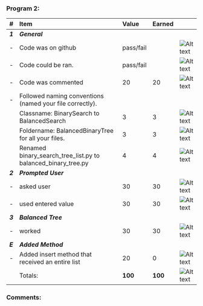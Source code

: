 ### Program 2:
| #       | Item                                                       | Value       | Earned   |                |
|:--------|:-----------------------------------------------------------|:------------|:---------|:---------------|
| ***1*** | ***General***                                              |             |          |  |
| -       | Code was on github                                         | pass/fail   |          | ![Alt text][1] |
| -       | Code could be ran.                                         | pass/fail   |          | ![Alt text][1] |
| -       | Code was commented                                         |    20       |    20    | ![Alt text][1] |
| -       | Followed naming conventions (named your file correctly).   |            |         |   |
|         |      Classname: BinarySearch to BalancedSearch             |    3       |     3   | ![Alt text][1] |
|         |     Foldername: BalancedBinaryTree for all your files.      |    3       |     3   | ![Alt text][1] |   
|         |     Renamed binary_search_tree_list.py to balanced_binary_tree.py  |    4       |     4   | ![Alt text][1] |
| ***2*** | ***Prompted User***                                          |             |          |   |
| -       | asked user                                                 |    30       |    30    | ![Alt text][1] |
| -       | used entered value                                         |    30       |    30    | ![Alt text][1] |
| ***3*** | ***Balanced Tree***                                        |             |          |   |
| -       | worked                                                     |    30       |    30    | ![Alt text][1] |
| ***E*** | ***Added Method***                                         |             |          |   |
| -       | Added insert method that received an entire list           |    20       |    0     | ![Alt text][1] |
|         | Totals:                                                    | **100**     |  **100** | ![Alt text][1] |

### Comments:
```

```

[1]: http://f.cl.ly/items/3E231i211n2E042B1U3K/right.png  "Correct"
[2]: http://f.cl.ly/items/2X473C1Q1F2x3S1E4231/wrong.gif  "Incorrect"
[3]: http://f.cl.ly/items/1A0d2Q1J1N1u0C3g0C1s/null.gif  "Errors"
